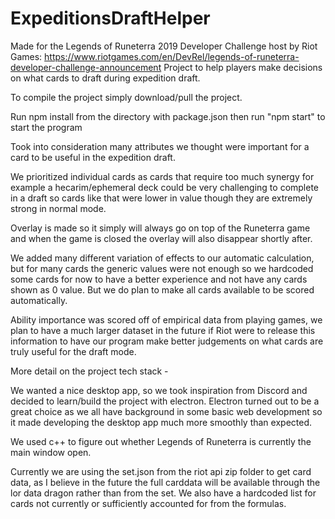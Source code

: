 # ExpeditionsDraftHelper

Made for the Legends of Runeterra 2019 Developer Challenge host by Riot Games: https://www.riotgames.com/en/DevRel/legends-of-runeterra-developer-challenge-announcement
Project to help players make decisions on what cards to draft during expedition draft.

To compile the project simply download/pull the project.

Run npm install from the directory with package.json
then run "npm start" to start the program


Took into consideration many attributes we thought were important for a card to be useful in the expedition draft. 

We prioritized individual cards as cards that require too much synergy for example a hecarim/ephemeral deck could be very challenging
to complete in a draft so cards like that were lower in value though they are extremely strong in normal mode. 

Overlay is made so it simply will always go on top of the Runeterra game and when the game is closed the overlay will also disappear
shortly after. 

We added many different variation of effects to our automatic calculation, but for many cards the generic values were not enough so we 
hardcoded some cards for now to have a better experience and not have any cards shown as 0 value. But we do plan to make all cards
available to be scored automatically.

Ability importance was scored off of empirical data from playing games, we plan to have a much larger dataset in the future if Riot
were to release this information to have our program make better judgements on what cards are truly useful for the draft mode. 


More detail on the project tech stack -

We wanted a nice desktop app, so we took inspiration from Discord and decided to learn/build the project with electron. Electron 
turned out to be a great choice as we all have background in some basic web development so it made developing the desktop app
much more smoothly than expected.

We used c++ to figure out whether Legends of Runeterra is currently the main window open. 

Currently we are using the set.json from the riot api zip folder to get card data, as I believe in the future the full carddata will be 
available through the lor data dragon rather than from the set. 
We also have a hardcoded list for cards not currently or sufficiently accounted for from the formulas. 

